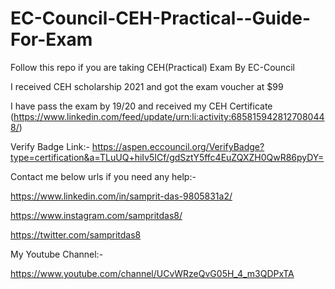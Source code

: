 # EC-Council-CEH-Practical--Guide-For-Exam
Follow this repo if you are taking CEH(Practical) Exam By EC-Council

I received CEH scholarship 2021 and got the exam voucher at $99 

I have pass the exam by 19/20 and received my CEH Certificate (https://www.linkedin.com/feed/update/urn:li:activity:6858159428127080448/) 

Verify Badge Link:- https://aspen.eccouncil.org/VerifyBadge?type=certification&a=TLuUQ+hiIv5ICf/gdSztY5ffc4EuZQXZH0QwR86pyDY=

Contact me below urls if you need any help:-

https://www.linkedin.com/in/samprit-das-9805831a2/

https://www.instagram.com/sampritdas8/

https://twitter.com/sampritdas8

My Youtube Channel:-

https://www.youtube.com/channel/UCvWRzeQvG05H_4_m3QDPxTA
